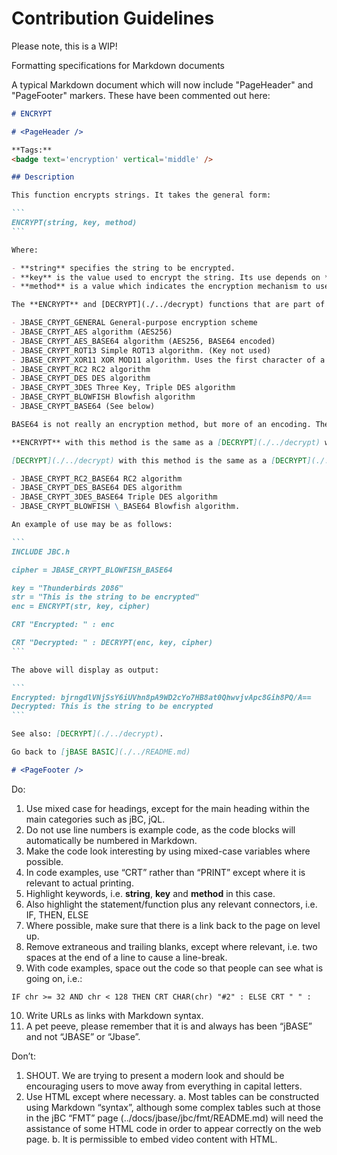 # Contribution Guidelines

<PageHeader />

Please note, this is a WIP!

Formatting specifications for Markdown documents

A typical Markdown document which will now include "PageHeader" and "PageFooter" markers. These have been commented out here:

````markdown
# ENCRYPT

# <PageHeader />

**Tags:**
<badge text='encryption' vertical='middle' />

## Description

This function encrypts strings. It takes the general form:

```
ENCRYPT(string, key, method)
```

Where:

- **string** specifies the string to be encrypted.
- **key** is the value used to encrypt the string. Its use depends on **method**.
- **method** is a value which indicates the encryption mechanism to use.

The **ENCRYPT** and [DECRYPT](./../decrypt) functions that are part of jBASE BASIC now support the following cipher methods (Defined in **JBC.h**)

- JBASE_CRYPT_GENERAL General-purpose encryption scheme
- JBASE_CRYPT_AES algorithm (AES256)
- JBASE_CRYPT_AES_BASE64 algorithm (AES256, BASE64 encoded)
- JBASE_CRYPT_ROT13 Simple ROT13 algorithm. (Key not used)
- JBASE_CRYPT_XOR11 XOR MOD11 algorithm. Uses the first character of a key as a seed value.
- JBASE_CRYPT_RC2 RC2 algorithm
- JBASE_CRYPT_DES DES algorithm
- JBASE_CRYPT_3DES Three Key, Triple DES algorithm
- JBASE_CRYPT_BLOWFISH Blowfish algorithm
- JBASE_CRYPT_BASE64 (See below)

BASE64 is not really an encryption method, but more of an encoding. The reason for this is that the output of an encryption often results in a binary string. It allows binary data to be represented as a character string. BASE64 operation is not required but is performed in addition to the primary algorithm. e.g. JBASE_CRYPT_RC2_BASE64

**ENCRYPT** with this method is the same as a [DECRYPT](./../decrypt) with method JBASE_CRYPT_RC2 followed by [DECRYPT](./../decrypt) with method JBASE_CRYPT_BASE64.

[DECRYPT](./../decrypt) with this method is the same as a [DECRYPT](./../decrypt) with method JBASE_CRYPT_BASE64 followed by [DECRYPT](./../decrypt) with method JBASE_CRYPT_RC2.

- JBASE_CRYPT_RC2_BASE64 RC2 algorithm
- JBASE_CRYPT_DES_BASE64 DES algorithm
- JBASE_CRYPT_3DES_BASE64 Triple DES algorithm
- JBASE_CRYPT_BLOWFISH \_BASE64 Blowfish algorithm.

An example of use may be as follows:

```
INCLUDE JBC.h

cipher = JBASE_CRYPT_BLOWFISH_BASE64

key = "Thunderbirds 2086"
str = "This is the string to be encrypted"
enc = ENCRYPT(str, key, cipher)

CRT "Encrypted: " : enc

CRT "Decrypted: " : DECRYPT(enc, key, cipher)
```

The above will display as output:

```
Encrypted: bjrngdlVNjSsY6iUVhn8pA9WD2cYo7HB8at0QhwvjvApc8Gih8PQ/A==
Decrypted: This is the string to be encrypted
```

See also: [DECRYPT](./../decrypt).

Go back to [jBASE BASIC](./../README.md)

# <PageFooter />

````

Do:

1. Use mixed case for headings, except for the main heading within the main categories such as jBC, jQL.
2. Do not use line numbers is example code, as the code blocks will automatically be numbered in Markdown.
3. Make the code look interesting by using mixed-case variables where possible.
4. In code examples, use “CRT” rather than “PRINT” except where it is relevant to actual printing.
5. Highlight keywords, i.e. **string**, **key** and **method** in this case.
6. Also highlight the statement/function plus any relevant connectors, i.e. IF, THEN, ELSE
7. Where possible, make sure that there is a link back to the page on level up.
8. Remove extraneous and trailing blanks, except where relevant, i.e. two spaces at the end of a line to cause a line-break.
9. With code examples, space out the code so that people can see what is going on, i.e.:

```
IF chr >= 32 AND chr < 128 THEN CRT CHAR(chr) "#2" : ELSE CRT " " :
```

10. Write URLs as links with Markdown syntax.
11. A pet peeve, please remember that it is and always has been “jBASE” and not “JBASE” or “Jbase”.

Don’t:

1. SHOUT. We are trying to present a modern look and should be encouraging users to move away from everything in capital letters.
2. Use HTML except where necessary.
   a. Most tables can be constructed using Markdown “syntax”, although some complex tables such at those in the jBC “FMT” page (../docs/jbase/jbc/fmt/README.md) will need the assistance of some HTML code in order to appear correctly on the web page.
   b. It is permissible to embed video content with HTML.

<PageFooter />
